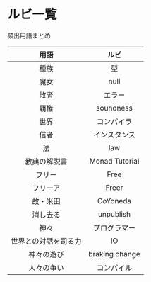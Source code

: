 # ルビ一覧

頻出用語まとめ

| 用語 | ルビ |
|:----:|:----:|
| 種族 | 型 |
| 魔女 | null |
| 敗者 | エラー |
| 覇権 | soundness |
| 世界 | コンパイラ |
| 信者 | インスタンス |
| 法 | law |
| 教典の解説書 | Monad Tutorial |
| フリー | Free |
| フリーア | Freer |
| 故・米田 | CoYoneda |
| 消し去る | unpublish |
| 神々 | プログラマー |
| 世界との対話を司る力 | IO |
| 神々の遊び | braking change |
| 人々の争い | コンパイル |

